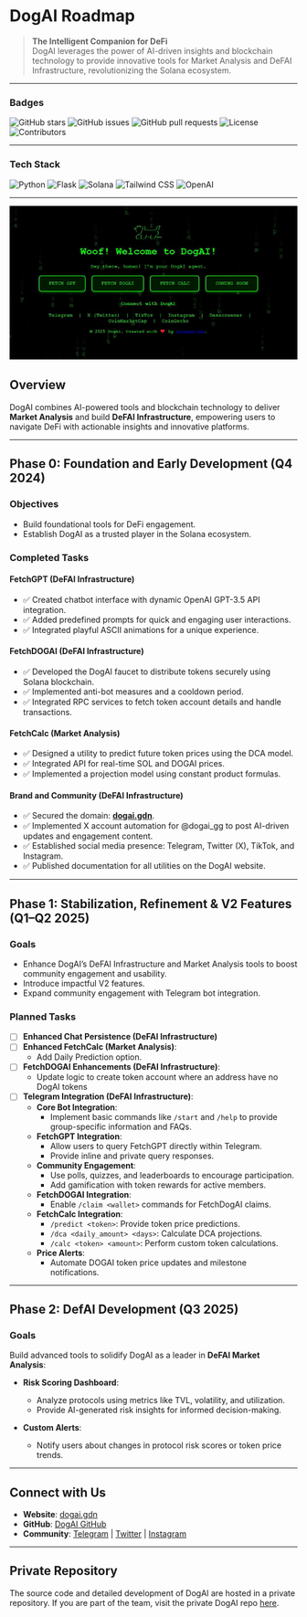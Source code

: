 # DogAI Roadmap

> **The Intelligent Companion for DeFi**  
DogAI leverages the power of AI-driven insights and blockchain technology to provide innovative tools for Market Analysis and DeFAI Infrastructure, revolutionizing the Solana ecosystem.

---

### **Badges**
![GitHub stars](https://img.shields.io/badge/Stars-Private-lightgrey?style=flat-square)
![GitHub issues](https://img.shields.io/badge/Issues-Private-lightgrey?style=flat-square)
![GitHub pull requests](https://img.shields.io/badge/Pull_Requests-Private-lightgrey?style=flat-square)
![License](https://img.shields.io/badge/license-MIT-blue?style=flat-square)
![Contributors](https://img.shields.io/badge/Contributors-Private-lightgrey?style=flat-square)

---

### **Tech Stack**
![Python](https://img.shields.io/badge/Python-3776AB?style=flat-square&logo=python&logoColor=white)
![Flask](https://img.shields.io/badge/Flask-000000?style=flat-square&logo=flask&logoColor=white)
![Solana](https://img.shields.io/badge/Solana-14F195?style=flat-square&logo=solana&logoColor=white&color=black)
![Tailwind CSS](https://img.shields.io/badge/Tailwind_CSS-38B2AC?style=flat-square&logo=tailwind-css&logoColor=white)
![OpenAI](https://img.shields.io/badge/OpenAI-412991?style=flat-square&logo=openai&logoColor=white)

---

![DogAI Landing Page](./landing-page.png)


## **Overview**
DogAI combines AI-powered tools and blockchain technology to deliver **Market Analysis** and build **DeFAI Infrastructure**, empowering users to navigate DeFi with actionable insights and innovative platforms.

---

## **Phase 0: Foundation and Early Development (Q4 2024)**

### Objectives
- Build foundational tools for DeFi engagement.
- Establish DogAI as a trusted player in the Solana ecosystem.

### Completed Tasks
#### FetchGPT (DeFAI Infrastructure)
- ✅ Created chatbot interface with dynamic OpenAI GPT-3.5 API integration.
- ✅ Added predefined prompts for quick and engaging user interactions.
- ✅ Integrated playful ASCII animations for a unique experience.

#### FetchDOGAI (DeFAI Infrastructure)
- ✅ Developed the DogAI faucet to distribute tokens securely using Solana blockchain.
- ✅ Implemented anti-bot measures and a cooldown period.
- ✅ Integrated RPC services to fetch token account details and handle transactions.

#### FetchCalc (Market Analysis)
- ✅ Designed a utility to predict future token prices using the DCA model.
- ✅ Integrated API for real-time SOL and DOGAI prices.
- ✅ Implemented a projection model using constant product formulas.

#### Brand and Community (DeFAI Infrastructure)
- ✅ Secured the domain: **[dogai.gdn](https://dogai.gdn)**.
- ✅ Implemented X account automation for @dogai_gg to post AI-driven updates and engagement content.
- ✅ Established social media presence: Telegram, Twitter (X), TikTok, and Instagram.
- ✅ Published documentation for all utilities on the DogAI website.

---

## **Phase 1: Stabilization, Refinement & V2 Features (Q1–Q2 2025)**

### Goals
- Enhance DogAI’s DeFAI Infrastructure and Market Analysis tools to boost community engagement and usability.
- Introduce impactful V2 features.
- Expand community engagement with Telegram bot integration.

### Planned Tasks
- [ ] **Enhanced Chat Persistence (DeFAI Infrastructure)**
- [ ] **Enhanced FetchCalc (Market Analysis)**:
     - Add Daily Prediction option.
- [ ] **FetchDOGAI Enhancements (DeFAI Infrastructure)**:
    - Update logic to create token account where an address have no DogAI tokens
- [ ] **Telegram Integration (DeFAI Infrastructure)**:
  - **Core Bot Integration**:  
    - Implement basic commands like `/start` and `/help` to provide group-specific information and FAQs.  
  - **FetchGPT Integration**:  
    - Allow users to query FetchGPT directly within Telegram.  
    - Provide inline and private query responses.  
  - **Community Engagement**:  
    - Use polls, quizzes, and leaderboards to encourage participation.  
    - Add gamification with token rewards for active members.  
  - **FetchDOGAI Integration**:  
    - Enable `/claim <wallet>` commands for FetchDogAI claims.
  - **FetchCalc Integration**:  
    - `/predict <token>`: Provide token price predictions.
    - `/dca <daily_amount> <days>`: Calculate DCA projections.
    - `/calc <token> <amount>`: Perform custom token calculations.
  - **Price Alerts**:  
    - Automate DOGAI token price updates and milestone notifications.
   
---

## **Phase 2: DefAI Development (Q3 2025)**

### Goals
Build advanced tools to solidify DogAI as a leader in **DeFAI Market Analysis**:

- **Risk Scoring Dashboard**:
  - Analyze protocols using metrics like TVL, volatility, and utilization.
  - Provide AI-generated risk insights for informed decision-making.

- **Custom Alerts**:
  - Notify users about changes in protocol risk scores or token price trends.

---

## **Connect with Us**
- **Website**: [dogai.gdn](https://dogai.gdn)
- **GitHub**: [DogAI GitHub](https://github.com/d0tsama-dev)
- **Community**: [Telegram](https://t.me/dogai_gg) | [Twitter](https://x.com/dogai_gg) | [Instagram](https://www.instagram.com/dogai_gg)

---

## **Private Repository**
The source code and detailed development of DogAI are hosted in a private repository. If you are part of the team, visit the private DogAI repo [here](https://github.com/d0tsama-dev/DogAI).
